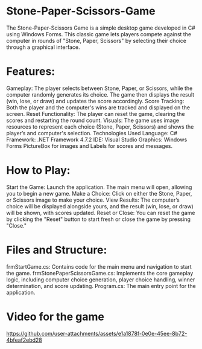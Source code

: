 # Stone-Paper-Scissors-Game
The Stone-Paper-Scissors Game is a simple desktop game developed in C# using Windows Forms. This classic game lets players compete against the computer in rounds of "Stone, Paper, Scissors" by selecting their choice through a graphical interface.

# Features:

Gameplay: The player selects between Stone, Paper, or Scissors, while the computer randomly generates its choice. The game then displays the result (win, lose, or draw) and updates the score accordingly.
Score Tracking: Both the player and the computer's wins are tracked and displayed on the screen.
Reset Functionality: The player can reset the game, clearing the scores and restarting the round count.
Visuals: The game uses image resources to represent each choice (Stone, Paper, Scissors) and shows the player’s and computer's selection.
Technologies Used
Language: C#
Framework: .NET Framework 4.7.2
IDE: Visual Studio
Graphics: Windows Forms PictureBox for images and Labels for scores and messages.


# How to Play:

Start the Game: Launch the application. The main menu will open, allowing you to begin a new game.
Make a Choice: Click on either the Stone, Paper, or Scissors image to make your choice.
View Results: The computer’s choice will be displayed alongside yours, and the result (win, lose, or draw) will be shown, with scores updated.
Reset or Close: You can reset the game by clicking the "Reset" button to start fresh or close the game by pressing "Close."


# Files and Structure:

frmStartGame.cs: Contains code for the main menu and navigation to start the game.
frmStonePaperScissorsGame.cs: Implements the core gameplay logic, including computer choice generation, player choice handling, winner determination, and score updating.
Program.cs: The main entry point for the application.

# Video for the game

https://github.com/user-attachments/assets/e1a1878f-0e0e-45ee-8b72-4bfeaf2ebd28
